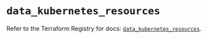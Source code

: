 # `data_kubernetes_resources`

Refer to the Terraform Registry for docs: [`data_kubernetes_resources`](https://registry.terraform.io/providers/hashicorp/kubernetes/2.30.0/docs/data-sources/resources).
